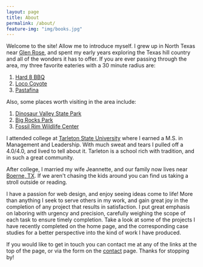 ```yaml
---
layout: page
title: About
permalink: /about/
feature-img: "img/books.jpg"
---
```


Welcome to the site!  Allow me to introduce myself.  I grew up in North Texas near [Glen Rose](http://www.glenrosetexas.net/164/Convention-Visitors-Bureau), and spent my early years exploring the Texas hill country and all of the wonders it has to offer.  If you are ever passing through the area, my three favorite eateries with a 30 minute radius are:
1. [Hard 8 BBQ](http://www.hardeightbbq.com/)
2. [Loco Coyote](http://www.lococoyotegrill.com/menu.html)
3. [Pastafina](http://www.pastafinas.com/)

Also, some places worth visiting in the area include:
1. [Dinosaur Valley State Park](http://tpwd.texas.gov/state-parks/dinosaur-valley)
2. [Big Rocks Park](http://trtdg.com/2010/05/12/big-rocks-park-in-glen-rose-texas/)
3. [Fossil Rim Wildlife Center](https://fossilrim.org/)

I attended college at [Tarleton State University](http://www.tarleton.edu/home/) where I earned a M.S. in Management and Leadership. With much sweat and tears I pulled off a 4.0/4.0, and lived to tell about it.  Tarleton is a school rich with tradition, and in such a great community.

After college, I married my wife Jeannette, and our family now lives near [Boerne, TX](https://visitboerne.org/).
If we aren't chasing the kids around you can find us taking a stroll outside or reading.

I have a passion for web design, and enjoy seeing ideas come to life!  More than anything I seek to serve others in my work, and gain great joy in the completion of any project that results in satisfaction.  I put great emphasis on laboring with urgency and precision, carefully weighing the scope of each task to ensure timely completion.  Take a look at some of the projects I have recently completed on the home page, and the corresponding case studies for a better perspective into the kind of work I have produced.

If you would like to get in touch you can contact me at any of the links at the top of the page, or via the form on the [contact](/contact/) page. Thanks for stopping by!
